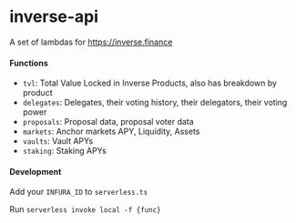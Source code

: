 # inverse-api

A set of lambdas for https://inverse.finance

#### Functions
- `tvl`: Total Value Locked in Inverse Products, also has breakdown by product
- `delegates`: Delegates, their voting history, their delegators, their voting power
- `proposals`: Proposal data, proposal voter data
- `markets`: Anchor markets APY, Liquidity, Assets
- `vaults`: Vault APYs
- `staking`: Staking APYs

#### Development

Add your `INFURA_ID` to `serverless.ts`

Run `serverless invoke local -f {func}`
